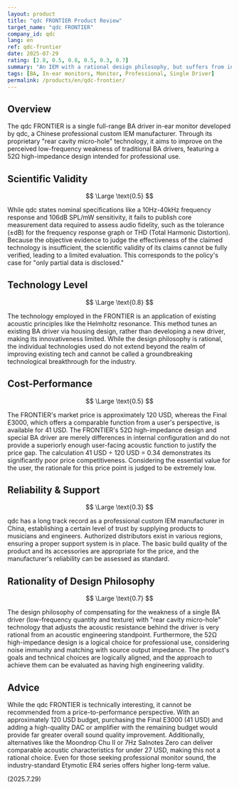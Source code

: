 ```yaml
---
layout: product
title: "qdc FRONTIER Product Review"
target_name: "qdc FRONTIER"
company_id: qdc
lang: en
ref: qdc-frontier
date: 2025-07-29
rating: [2.8, 0.5, 0.8, 0.5, 0.3, 0.7]
summary: "An IEM with a rational design philosophy, but suffers from insufficient performance data, low technological innovation, and major cost-performance issues."
tags: [BA, In-ear monitors, Monitor, Professional, Single Driver]
permalink: /products/en/qdc-frontier/
---
```

## Overview

The qdc FRONTIER is a single full-range BA driver in-ear monitor developed by qdc, a Chinese professional custom IEM manufacturer. Through its proprietary "rear cavity micro-hole" technology, it aims to improve on the perceived low-frequency weakness of traditional BA drivers, featuring a 52Ω high-impedance design intended for professional use.

## Scientific Validity

$$ \Large \text{0.5} $$

While qdc states nominal specifications like a 10Hz-40kHz frequency response and 106dB SPL/mW sensitivity, it fails to publish core measurement data required to assess audio fidelity, such as the tolerance (±dB) for the frequency response graph or THD (Total Harmonic Distortion). Because the objective evidence to judge the effectiveness of the claimed technology is insufficient, the scientific validity of its claims cannot be fully verified, leading to a limited evaluation. This corresponds to the policy's case for "only partial data is disclosed."

## Technology Level

$$ \Large \text{0.8} $$

The technology employed in the FRONTIER is an application of existing acoustic principles like the Helmholtz resonance. This method tunes an existing BA driver via housing design, rather than developing a new driver, making its innovativeness limited. While the design philosophy is rational, the individual technologies used do not extend beyond the realm of improving existing tech and cannot be called a groundbreaking technological breakthrough for the industry.

## Cost-Performance

$$ \Large \text{0.5} $$

The FRONTIER's market price is approximately 120 USD, whereas the Final E3000, which offers a comparable function from a user's perspective, is available for 41 USD. The FRONTIER's 52Ω high-impedance design and special BA driver are merely differences in internal configuration and do not provide a superiorly enough user-facing acoustic function to justify the price gap. The calculation 41 USD ÷ 120 USD = 0.34 demonstrates its significantly poor price competitiveness. Considering the essential value for the user, the rationale for this price point is judged to be extremely low.

## Reliability & Support

$$ \Large \text{0.3} $$

qdc has a long track record as a professional custom IEM manufacturer in China, establishing a certain level of trust by supplying products to musicians and engineers. Authorized distributors exist in various regions, ensuring a proper support system is in place. The basic build quality of the product and its accessories are appropriate for the price, and the manufacturer's reliability can be assessed as standard.

## Rationality of Design Philosophy

$$ \Large \text{0.7} $$

The design philosophy of compensating for the weakness of a single BA driver (low-frequency quantity and texture) with "rear cavity micro-hole" technology that adjusts the acoustic resistance behind the driver is very rational from an acoustic engineering standpoint. Furthermore, the 52Ω high-impedance design is a logical choice for professional use, considering noise immunity and matching with source output impedance. The product's goals and technical choices are logically aligned, and the approach to achieve them can be evaluated as having high engineering validity.

## Advice

While the qdc FRONTIER is technically interesting, it cannot be recommended from a price-to-performance perspective. With an approximately 120 USD budget, purchasing the Final E3000 (41 USD) and adding a high-quality DAC or amplifier with the remaining budget would provide far greater overall sound quality improvement. Additionally, alternatives like the Moondrop Chu II or 7Hz Salnotes Zero can deliver comparable acoustic characteristics for under 27 USD, making this not a rational choice. Even for those seeking professional monitor sound, the industry-standard Etymotic ER4 series offers higher long-term value.

(2025.7.29)
